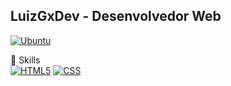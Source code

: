 ## LuizGxDev - Desenvolvedor Web

[![Ubuntu](https://img.shields.io/badge/Ubuntu-E95420?style=for-the-badge&logo=ubuntu&logoColor=white)](https://ubuntu.com)

🚀 Skills  
[![HTML5](https://img.shields.io/badge/HTML5-E34F26?style=for-the-badge&logo=html5&logoColor=white)](https://developer.mozilla.org/en-US/docs/Web/HTML)  [![CSS](https://img.shields.io/badge/CSS-239120?&style=for-the-badge&logo=css3&logoColor=white)](https://developer.mozilla.org/en-US/docs/Web/CSS)
